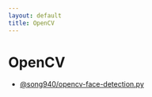 ```yaml
---
layout: default
title: OpenCV
---
```


# OpenCV

+ [@song940/opencv-face-detection.py](https://github.com/song940/opencv-face-detection.py)